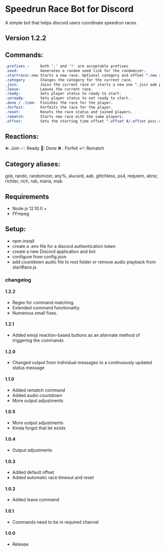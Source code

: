 # Speedrun Race Bot for Discord
A simple bot that helps discord users coordinate speedrun races.
## Version 1.2.2

## Commands: 
   ```css
 .prefixes :     both '.' and '!' are acceptable prefixes
 .seed:          Generates a random seed link for the randomizer.
 .startrace/.new Starts a new race. Optional category and offset ".new rab xb"
 .category       Changes the category for the current race.
 .join:          Joins the current race or starts a new one ".join aab psx"
 .leave:         Leaves the current race.
 .ready:         Sets player status to ready to start.
 .unready:       Sets player status to not ready to start.
 .done / .time:  Finishes the race for the player.
 .forfeit:       Forfeits the race for the player.
 .reset:         Resets the race status and joined players.
 .rematch:       Starts new race with the same players.
 .offset:        Sets the starting time offset ".offset 4/.offset psx/.offset xb"
 ```

 ## Reactions: 
➕:   Join
✅:   Ready
🏁:   Done
❌ :   Forfeit
↩:   Rematch

## Category aliases: 
gsb, rando, randomizer, any%, alucard, aab, glitchless, ps4, requiem, abrsr, richter, rich, rab, maria, mab

## Requirements
* Node.js 12.10.0 +
* FFmpeg

## Setup:
* npm install
* create a .env file for a discord authentication token
* create a new Discord application and bot
* configure from config.json
* add countdown audio file to root folder or remove audio playback from startRace.js

### changelog
#### 1.2.2
* Regex for command matching.
* Extended command functionality.
* Numerous small fixes.
#### 1.2.1
* Added emoji reaction-based buttons as an alternate method of triggering the commands
#### 1.2.0
* Changed output from individual messages to a continuously updated status message
#### 1.1.0
* Added rematch command
* Added audio countdown
* More output adjustments
#### 1.0.5
* More output adjustments
* Kinda forgot that let exists
#### 1.0.4
* Output adjustments
#### 1.0.3
* Added default offset
* Added automatic race timeout and reset
#### 1.0.2
* Added leave command
#### 1.0.1
* Commands need to be in required channel
#### 1.0.0
* Release